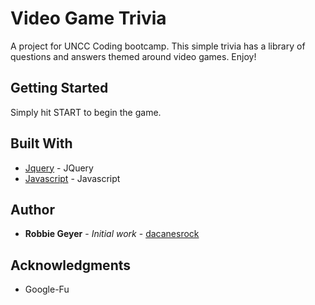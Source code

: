 # Video Game Trivia

A project for UNCC Coding bootcamp. This simple trivia has a library of questions and answers themed around video games. Enjoy!

## Getting Started

Simply hit START to begin the game.

## Built With

* [Jquery](https://jquery.com/) - JQuery
* [Javascript](https://www.javascript.com/) - Javascript

## Author

* **Robbie Geyer** - *Initial work* - [dacanesrock](https://github.com/dacanesrock)

## Acknowledgments

* Google-Fu


